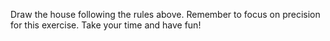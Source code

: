 Draw the house following the rules above. Remember to focus on precision for this exercise. Take your time and have fun!
